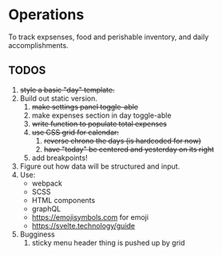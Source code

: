# Operations

To track expsenses, food and perishable inventory, and daily accomplishments.

## TODOS
1. <s>style a basic "day" template.</s>
1. Build out static version.
    1. <s>make settings panel toggle-able</s>
    1. make expenses section in day toggle-able
    1. <s>write function to populate total expenses</s>
    1. <s>use CSS grid for calendar:</s>
        1. <s>reverse chrono the days (is hardcoded for now)</s>
        1. <s>have "today" be centered and yesterday on its right</s>
    1. add breakpoints!
1. Figure out how data will be structured and input.
1. Use:
    - webpack
    - SCSS
    - HTML components
    - graphQL
    - https://emojisymbols.com for emoji
    - https://svelte.technology/guide
1. Bugginess
    1. sticky menu header thing is pushed up by grid